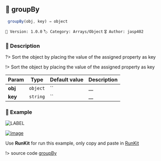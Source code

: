 ## 🧾 groupBy 

```javascript
 groupBy(obj, key) ⇒ object 
``` 


`📢 Version: 1.0.0`  `🏷️ Category: Arrays/Object` `🎖️ Author: jasp402` 

### 📝 Description 


?> Sort the object by placing the value of the assigned property as key 


!> Sort the object by placing the value of the assigned property as key 


| Param | Type | Default value | Description |
| --- | --- | --- | --- |
| **obj** | `object` | `` | __ | 
| **key** | `string` | `` | __ | 



### 🧪 Example 


![LABEL](@example ':include :type=code')




[![image](https://user-images.githubusercontent.com/8978470/89190058-8603d500-d566-11ea-914f-284448e5a1b6.png)](https://npm.runkit.com/js-packtools) 
 
Use **RunKit** for run this example, only copy and paste in [RunKit](https://npm.runkit.com/js-packtools)


!> source code [groupBy](https://github.com/jasp402/js-packtools/blob/master/lib/groupBy.js) 

